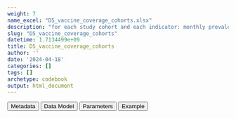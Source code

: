 ```yaml
---
weight: 7
name_excel: "D5_vaccine_coverage_cohorts.xlsx"
description: "for each study cohort and each indicator: monthly prevalence and estimated monthly prevalence with inverse-probability weighting (Braeye et al, Vaccine. 2020)"
slug: "D5_vaccine_coverage_cohorts"
datetime: 1.7134499e+09
title: D5_vaccine_coverage_cohorts
author: ''
date: '2024-04-18'
categories: []
tags: []
archetype: codebook
output: html_document
---
```


<script src="/rmarkdown-libs/core-js/shim.min.js"></script>
<script src="/rmarkdown-libs/react/react.min.js"></script>
<script src="/rmarkdown-libs/react/react-dom.min.js"></script>
<script src="/rmarkdown-libs/reactwidget/react-tools.umd.cjs"></script>
<script src="/rmarkdown-libs/htmlwidgets/htmlwidgets.js"></script>
<link href="/rmarkdown-libs/reactable/reactable.css" rel="stylesheet" />
<script src="/rmarkdown-libs/reactable-binding/reactable.js"></script>
<div class="tab">
<button class="tablinks" onclick="openCity(event, &#39;Metadata&#39;)" id="defaultOpen">Metadata</button>
<button class="tablinks" onclick="openCity(event, &#39;Data Model&#39;)">Data Model</button>
<button class="tablinks" onclick="openCity(event, &#39;Parameters&#39;)">Parameters</button>
<button class="tablinks" onclick="openCity(event, &#39;Example&#39;)">Example</button>
</div>
<div id="Metadata" class="tabcontent">
<div id="htmlwidget-1" class="reactable html-widget" style="width:auto;height:600px;"></div>
<script type="application/json" data-for="htmlwidget-1">{"x":{"tag":{"name":"Reactable","attribs":{"data":{"medatata_name":["Name of the dataset","Content of the dataset","Unit of observation","Dataset where the list of UoOs is fully listed and with 1 record per UoO","How many observations per UoO","NxUoO","Variables capturing the UoO","Primary key","Parameters",null,null,null,null,null,null,null,null,null,null,null],"metadata_content":["D5_vaccine_coverage_cohorts","for each study cohort and each indicator: monthly prevalence and estimated monthly prevalence with inverse-probability weighting (Braeye et al, Vaccine. 2020)","indicator, cohort and month (for covid vaccines: also ageband)","itself","1","1","indicator cohort_type cohort_label month_fup age_LabelValue age_LevelOrder","indicator cohort_type cohort_label month_fup age_LabelValue age_LevelOrder",null,null,null,null,null,null,null,null,null,null,null,null]},"columns":[{"id":"medatata_name","name":"medatata_name","type":"character"},{"id":"metadata_content","name":"metadata_content","type":"character"}],"sortable":false,"searchable":true,"pagination":false,"highlight":true,"bordered":true,"striped":true,"style":{"maxWidth":1800},"height":"600px","dataKey":"d096112f0599b62c7e41311e73c332e1"},"children":[]},"class":"reactR_markup"},"evals":[],"jsHooks":[]}</script>
</div>
<div id="Data Model" class="tabcontent">
<div id="htmlwidget-2" class="reactable html-widget" style="width:auto;height:600px;"></div>
<script type="application/json" data-for="htmlwidget-2">{"x":{"tag":{"name":"Reactable","attribs":{"data":{"VarName":["indicator","type_of_cohort","cohort_label","month_fup","age_LabelValue","age_LevelOrder","NFUP","NFUP_month","Vacc_observed_before","Vacc_observed_month","PP_month","FU_proportion_month","Vacc_IPW_month","IPW_month",null,null,null,null,null,null],"Description":["see Table 4 of the protocol","it may be a birth cohort, followed for some months, or a cohort recruited starting from some age and followed for some time, or a cohort recruited at the beginning of a season, and followed for the duration of the season","depends on type_of_cohort, for birth cohorts and for adolescents the label is the year of birth, for seasonal cohorts it is the year where the season is located, for covid vaccines it depends on when the ageband is calculated (can be in 2021, or in the year when followup ends)","month since start of fup in the cohort","only for covid: the cohort is aggregated per agebands, in two different manners: once, only for those born within 2021, is age at 2021 (age2021); and the second time, for those born before the end of the study, the age is calculated in the year when the study ends (age_at_end_of_study)","only for covid: in both families of agebands (2021, and at study end), age is aggregated in a granular manner (age_LevelOrder == 1), or in larger agebands (age_LevelOrder == 2), or, irrespective fo age (age_LevelOrder == 99)","number of persons in the cohort at cohort entry","number of persons in the cohort at the current month","number of persons in the follow up at current month and that have received a pertinent vaccine at current month or before","number of persons in the follow up at current month and that have received a pertinent vaccine at current month","period prevalence: number of vaccinated persons in follow-up divided by the number of persons in follow-up during month","proportion of the persons in the cohort who are still in fup at current month","estimated number of persons in the cohort who have the vaccine at the current month","estimated number of persons in the cohort who have the vaccine before or during the current month",null,null,null,null,null,null],"Format":[null,null,null,"int",null,null,null,null,null,null,null,null,null,null,null,null,null,null,null,null],"Vocabulary":["MCV1 = measles-containing vaccine, dose 1\r\nDTP3\r\nHIB3\r\nHEPB3\r\nPOL3\r\nPCV3\r\nHPV\r\nROTAC\r\nBCG\r\nCOVID-19","birth12 = cohort recruited at birth, followed for 12 months\r\n\r\nbirth15 = cohort recruited at birth, followed for 15 months\r\n\r\nbirth24 = cohort recruited at birth, followed for 24 months\r\n\r\nadolescence  = cohort recruited at age 9 and followed up until age 16 \r\n\r\nseasonal = cohort recruited at the beginning of a season and followed until the end of the season\r\n\r\ncovid_vacc _ starting with december 2020",null,"1, 2, …","if age_LevelOrder == 1:\r\n0 years\r\n1 years\r\n2-4 years\r\n5-11\r\n12-17\r\n18-29\r\n30-34\r\n…\r\n85+\r\n\r\nif age_LevelOrder == 2:\r\n0 -4 years\r\n5--17\r\n18-64\r\n…\r\n85+\r\n\r\nif age_LevelOrder == 3:\r\n\"Allage\"",null,null,null,null,null,null,null,null,null,null,null,null,null,null,null],"Parameters":[null,null,null,null,null,null,null,null,null,null,null,null,null,null,null,null,null,null,null,null],"Notes and examples":[null,null,null,null,"only if type_cohort == \"covid_vacc\"",null,null,null,null,null,null,null,null,null,null,null,null,null,null,null],"Source tables and variables":[null,null,null,null,null,null,null,null,null,null,null,null,null,null,null,null,null,null,null,null],"Retrieved":[null,null,null,null,null,null,null,null,null,null,null,null,null,null,null,null,null,null,null,null],"Calculated":[null,null,null,null,null,null,null,null,null,null,"yes","yes","yes","yes",null,null,null,null,null,null],"Algorithm_id":[null,null,null,null,null,null,null,null,null,null,null,null,null,null,null,null,null,null,null,null],"Rule":[null,null,null,null,null,null,null,null,null,null,"(Vacc_observed_before_month + Vacc_observed_month)/NFUP_month","NFUP_month/NFUP","Vacc_observed_month/FU_proportion_month","(Vacc_IPW_1 + Vacc_IPW_2 + …. + Vacc_IPW_month)/NFUP",null,null,null,null,null,null]},"columns":[{"id":"VarName","name":"VarName","type":"character"},{"id":"Description","name":"Description","type":"character"},{"id":"Format","name":"Format","type":"character"},{"id":"Vocabulary","name":"Vocabulary","type":"character"},{"id":"Parameters","name":"Parameters","type":"logical"},{"id":"Notes and examples","name":"Notes and examples","type":"character"},{"id":"Source tables and variables","name":"Source tables and variables","type":"logical"},{"id":"Retrieved","name":"Retrieved","type":"logical"},{"id":"Calculated","name":"Calculated","type":"character"},{"id":"Algorithm_id","name":"Algorithm_id","type":"logical"},{"id":"Rule","name":"Rule","type":"character"}],"sortable":false,"searchable":true,"pagination":false,"highlight":true,"bordered":true,"striped":true,"style":{"maxWidth":1800},"height":"600px","dataKey":"b19e8633860c7a071d244ff3f224a202"},"children":[]},"class":"reactR_markup"},"evals":[],"jsHooks":[]}</script>
</div>
<div id="Parameters" class="tabcontent">
<div id="htmlwidget-3" class="reactable html-widget" style="width:auto;height:600px;"></div>
<script type="application/json" data-for="htmlwidget-3">{"x":{"tag":{"name":"Reactable","attribs":{"data":{"parameter in the variable name":[null,null,null,null,null,null,null,null,null,null,null,null,null,null,null,null,null,null,null,null],"values":[null,null,null,null,null,null,null,null,null,null,null,null,null,null,null,null,null,null,null,null],"name of macro":[null,null,null,null,null,null,null,null,null,null,null,null,null,null,null,null,null,null,null,null]},"columns":[{"id":"parameter in the variable name","name":"parameter in the variable name","type":"logical"},{"id":"values","name":"values","type":"logical"},{"id":"name of macro","name":"name of macro","type":"logical"}],"sortable":false,"searchable":true,"pagination":false,"highlight":true,"bordered":true,"striped":true,"style":{"maxWidth":1800},"height":"600px","dataKey":"f545894952d01490ab535e7af1d88bc2"},"children":[]},"class":"reactR_markup"},"evals":[],"jsHooks":[]}</script>
</div>
<div id="Example" class="tabcontent">
<div id="htmlwidget-4" class="reactable html-widget" style="width:auto;height:600px;"></div>
<script type="application/json" data-for="htmlwidget-4">{"x":{"tag":{"name":"Reactable","attribs":{"data":{"indicator":[null,null,null,null,null,null,null,null,null,null,null,null,null,null,null,null,null,null,null,null],"cohort":[null,null,null,null,null,null,null,null,null,null,null,null,null,null,null,null,null,null,null,null],"month":[null,null,null,null,null,null,null,null,null,null,null,null,null,null,null,null,null,null,null,null],"NFUP":[null,null,null,null,null,null,null,null,null,null,null,null,null,null,null,null,null,null,null,null],"NFUP_month":[null,null,null,null,null,null,null,null,null,null,null,null,null,null,null,null,null,null,null,null],"FU_proportion_month":[null,null,null,null,null,null,null,null,null,null,null,null,null,null,null,null,null,null,null,null],"Vacc_observed_month":[null,null,null,null,null,null,null,null,null,null,null,null,null,null,null,null,null,null,null,null],"Vacc_IPW_month":[null,null,null,null,null,null,null,null,null,null,null,null,null,null,null,null,null,null,null,null],"IPW_month":[null,null,null,null,null,null,null,null,null,null,null,null,null,null,null,null,null,null,null,null]},"columns":[{"id":"indicator","name":"indicator","type":"logical"},{"id":"cohort","name":"cohort","type":"logical"},{"id":"month","name":"month","type":"logical"},{"id":"NFUP","name":"NFUP","type":"logical"},{"id":"NFUP_month","name":"NFUP_month","type":"logical"},{"id":"FU_proportion_month","name":"FU_proportion_month","type":"logical"},{"id":"Vacc_observed_month","name":"Vacc_observed_month","type":"logical"},{"id":"Vacc_IPW_month","name":"Vacc_IPW_month","type":"logical"},{"id":"IPW_month","name":"IPW_month","type":"logical"}],"sortable":false,"searchable":true,"pagination":false,"highlight":true,"bordered":true,"striped":true,"style":{"maxWidth":1800},"height":"600px","dataKey":"88e62c72a180cedcbf75c2c3b226c158"},"children":[]},"class":"reactR_markup"},"evals":[],"jsHooks":[]}</script>
</div>
